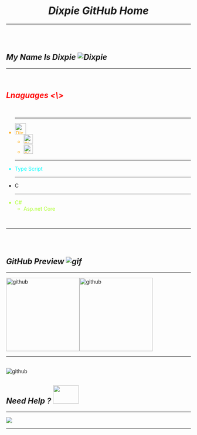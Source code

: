 <h1 align="center"><em> Dixpie GitHub Home</em></h1>
<style>
    .logo {
        width : 24px
    }
    .fram{
       width : 25px
    }   
     </style>
<hr/>
<br/>
<br/>
<i><h2>My Name Is Dixpie <img src="https://user-images.githubusercontent.com/77354554/120365046-38d9c680-c323-11eb-8959-85bfd1661de8.gif" alt="Dixpie" Titel="Taj"/></h2></i>
<hr/>
<br/>
<i><h2 style="color:red">Lnaguages <\></h2></i>
<br>
    <ul>
       <hr>
        <li style="color:orange">
        <img class="logo" src="https://cdn.discordapp.com/attachments/848807245000867900/920593806053748786/200px-Unofficial_JavaScript_logo_2.svg.png" style="width : 30px" alt="Dixpie"/>
            <ul>
                <li>
                    <img class="fram" src="https://cdn.discordapp.com/attachments/848807245000867900/920595277470113802/rtux15pcpgs3.png" style="width : 25px" alt="Dixpie"/>
              </li>
              <li>
                        <img class="fram" src="https://cdn.discordapp.com/attachments/848807245000867900/920596250217295892/Vue.png" style="width : 25px" alt="Dixpie"/>
                </li>
            </ul>
        </li>
      <hr>
        <li style="color:aqua">
        Type Script
        </li>
        <hr>
        <li style="color:#99">
        C
        </li>
       <hr>
         <li style="color:greenyellow">
        C#
            <ul>
                <li>
                Asp.net Core
                </li>
            </ul>
        </li>
    </ul>
    <br>
    <hr/>

<br>
<br/>
<h2><i>GitHub Preview <img src="https://user-images.githubusercontent.com/77354554/120591842-1397a600-c452-11eb-803c-af55aa5d0fca.gif" alt="gif"/></i></h2>
<hr>
<img src="https://github-readme-stats.vercel.app/api/top-langs?username=Dixpie&show_icons=true&locale=en&layout=compact&theme=radical" weight="100px" height="200px" alt="github"/><img src="https://github-readme-stats.vercel.app/api?username=Dixpie&show_icons=true&locale=en&theme=radical" weight="100px" height="200px" alt="github"/>
<hr>
<br>
<img src="https://profile-counter.glitch.me/Dixpie/count.svg" alt="github"/>
<br>
<h2><i>Need Help ? <img width="70px" height="50px" src="https://user-images.githubusercontent.com/77354554/120592230-bf40f600-c452-11eb-80be-426b562031eb.gif"/></i></h2>
<hr>
<a href="https://dsc.bio/thedixpie">
<img src="https://discord.c99.nl/widget/theme-4/843388894597873694.png"/>
  </a>
  <br>
<hr>
<br>
